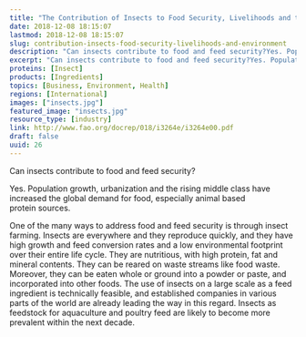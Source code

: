 ```yaml
---
title: "The Contribution of Insects to Food Security, Livelihoods and the Environment"
date: 2018-12-08 18:15:07
lastmod: 2018-12-08 18:15:07
slug: contribution-insects-food-security-livelihoods-and-environment
description: "Can insects contribute to food and feed security?Yes. Population growth, urbanization and the rising middle class have increased the global demand for food, especially animal based protein sources."
excerpt: "Can insects contribute to food and feed security?Yes. Population growth, urbanization and the rising middle class have increased the global demand for food, especially animal based protein sources."
proteins: [Insect]
products: [Ingredients]
topics: [Business, Environment, Health]
regions: [International]
images: ["insects.jpg"]
featured_image: "insects.jpg"
resource_type: [industry]
link: http://www.fao.org/docrep/018/i3264e/i3264e00.pdf
draft: false
uuid: 26
---
```

Can insects contribute to food and feed security?

Yes. Population growth, urbanization and the rising middle class have
increased the global demand for food, especially animal based
protein sources.

One of the many ways to address food and feed security is through insect
farming. Insects are everywhere and they reproduce quickly, and they
have high growth and feed conversion rates and a low environmental
footprint over their entire life cycle. They are nutritious, with high
protein, fat and mineral contents. They can be reared on waste streams
like food waste. Moreover, they can be eaten whole or ground into a
powder or paste, and incorporated into other foods. The use of insects
on a large scale as a feed ingredient is technically feasible, and
established companies in various parts of the world are already leading
the way in this regard. Insects as feedstock for aquaculture and poultry
feed are likely to become more prevalent within the next decade.
